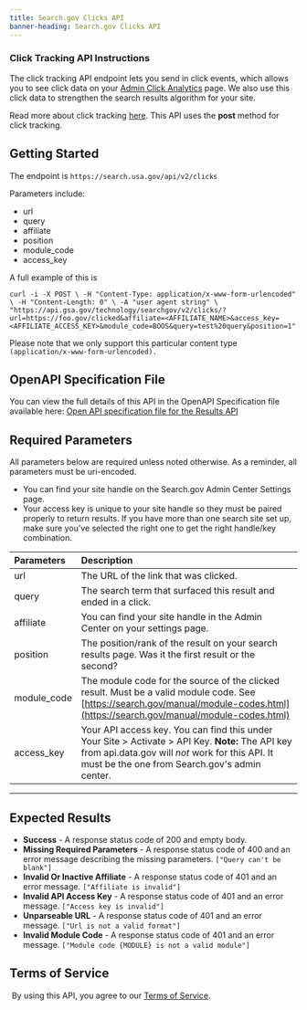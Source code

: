 ```yaml
---
title: Search.gov Clicks API
banner-heading: Search.gov Clicks API
---
```


### Click Tracking API Instructions

The click tracking API endpoint lets you send in click events, which allows you to see click data on your [Admin Click Analytics](http://localhost:3000/sites/6/clicks/new) page. We also use this click data to strengthen the search results algorithm for your site.

Read more about click tracking [here](https://search.gov/manual/clicks.html). This API uses the **post** method for click tracking.

## Getting Started

The endpoint is `https://search.usa.gov/api/v2/clicks`

Parameters include:
* url
* query
* affiliate
* position
* module_code
* access_key


A full example of this is 

`curl -i -X POST \
-H "Content-Type: application/x-www-form-urlencoded" \
-H "Content-Length: 0" \
-A "user agent string" \
"https://api.gsa.gov/technology/searchgov/v2/clicks/?url=https://foo.gov/clicked&affiliate=<AFFILIATE_NAME>&access_key=<AFFILIATE_ACCESS_KEY>&module_code=BOOS&query=test%20query&position=1"`

Please note that we only support this particular content type
`(application/x-www-form-urlencoded).`

## OpenAPI Specification File

You can view the full details of this API in the OpenAPI Specification file available here:
<a href="v1/openapi.yml">Open API specification file for the Results API</a>



## Required Parameters

All parameters below are required unless noted otherwise. As a reminder, all parameters must be uri-encoded.
* You can find your site handle on the Search.gov Admin Center Settings page.
* Your access key is unique to your site handle so they must be paired properly to return results. If you have more than one search site set up, make sure you’ve selected the right one to get the right handle/key combination.


 | Parameters                      | Description
  | :--								| :--
  | url			| The URL of the link that was clicked.
  |query		| The search term that surfaced this result and ended in a click.
  | affiliate		| You can find your site handle in the Admin Center on your settings page.
  | position | The position/rank of the result on your search results page. Was it the first result or the second?
  | module_code         | The module code for the source of the clicked result. Must be a valid module code. See [https://search.gov/manual/module-codes.html](https://search.gov/manual/module-codes.html)
  | access_key          | Your API access key. You can find this under Your Site > Activate > API Key. **Note:** The API key from api.data.gov will *not* work for this API. It must be the one from Search.gov's admin center.

-----


## Expected Results

*   **Success** - A response status code of 200 and empty body.
*   **Missing Required Parameters** - A response status code of 400 and an error message describing the missing parameters. `["Query can't be blank"]`
*   **Invalid Or Inactive Affiliate** - A response status code of 401 and an error message. `["Affiliate is invalid"]`
*   **Invalid API Access Key** - A response status code of 401 and an error message. `["Access key is invalid"]`
*   **Unparseable URL** - A response status code of 401 and an error message. `["Url is not a valid format"]`
*   **Invalid Module Code** - A response status code of 401 and an error message. `["Module code {MODULE} is not a valid module"]`
​

## Terms of Service

​
By using this API, you agree to our [Terms of Service](https://search.gov/tos).